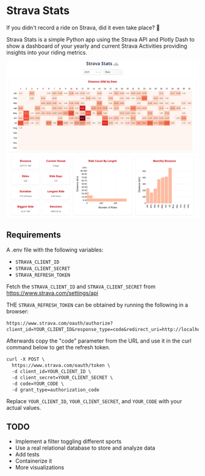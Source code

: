 # Strava Stats
If you didn't record a ride on Strava, did it even take place? 🤪

Strava Stats is a simple Python app using the Strava API and Plotly Dash to show a dashboard of your yearly and current Strava Activities providing insights into your riding metrics.
<p align="center">
  <picture align="center">
    <img alt="Shows a dashboard of Strava Stats." src="https://github.com/syre/strava-stats/blob/main/images/strava_stats.png?raw=true">
  </picture>
</p>

## Requirements
A .env file with the following variables:
- `STRAVA_CLIENT_ID`
- `STRAVA_CLIENT_SECRET`
- `STRAVA_REFRESH_TOKEN`

Fetch the `STRAVA_CLIENT_ID` and `STRAVA_CLIENT_SECRET` from https://www.strava.com/settings/api

THE `STRAVA_REFRESH_TOKEN` can be obtained by running the following in a browser:
```
https://www.strava.com/oauth/authorize?client_id=YOUR_CLIENT_ID&response_type=code&redirect_uri=http://localhost/exchange_token&approval_prompt=force&scope=activity:read_all
```
Afterwards copy the "code" parameter from the URL and use it in the curl command below to get the refresh token.
```
curl -X POST \
  https://www.strava.com/oauth/token \
  -d client_id=YOUR_CLIENT_ID \
  -d client_secret=YOUR_CLIENT_SECRET \
  -d code=YOUR_CODE \
  -d grant_type=authorization_code
```
Replace `YOUR_CLIENT_ID`, `YOUR_CLIENT_SECRET`, and `YOUR_CODE` with your actual values.

## TODO
- Implement a filter toggling different sports
- Use a real relational database to store and analyze data
- Add tests
- Containerize it
- More visualizations
